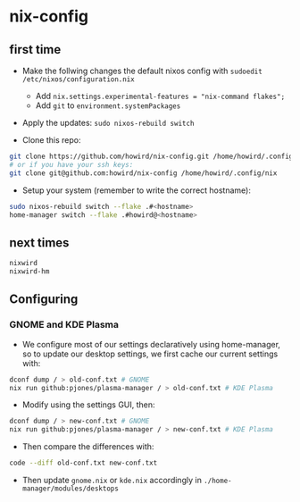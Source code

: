# nix-config

## first time

- Make the follwing changes the default nixos config with `sudoedit /etc/nixos/configuration.nix`
    - Add `nix.settings.experimental-features = "nix-command flakes";`
    - Add `git` to `environment.systemPackages`

- Apply the updates: `sudo nixos-rebuild switch`

- Clone this repo:

```bash
git clone https://github.com/howird/nix-config.git /home/howird/.config/nix
# or if you have your ssh keys:
git clone git@github.com:howird/nix-config /home/howird/.config/nix
```

- Setup your system (remember to write the correct hostname):

```bash
sudo nixos-rebuild switch --flake .#<hostname>
home-manager switch --flake .#howird@<hostname>
```

## next times

```bash
nixwird
nixwird-hm
```

## Configuring

### GNOME and KDE Plasma

- We configure most of our settings declaratively using home-manager, so to update our desktop settings, we first cache our current settings with:

```bash
dconf dump / > old-conf.txt # GNOME
nix run github:pjones/plasma-manager / > old-conf.txt # KDE Plasma
```

- Modify using the settings GUI, then:

```bash
dconf dump / > new-conf.txt # GNOME
nix run github:pjones/plasma-manager / > new-conf.txt # KDE Plasma
```

- Then compare the differences with:

```bash
code --diff old-conf.txt new-conf.txt
```

- Then update `gnome.nix` or `kde.nix` accordingly in `./home-manager/modules/desktops`
